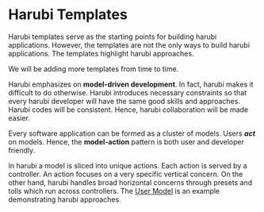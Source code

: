 Harubi Templates
================

Harubi templates serve as the starting points for building harubi applications. However, the templates are not the only ways to build harubi applications. The templates highlight harubi approaches.

We will be adding more templates from time to time.

Harubi emphasizes on **model-driven development**. In fact, harubi makes it difficult to do otherwise. Harubi introduces necessary constraints so that every harubi developer will have the same good skills and approaches. Harubi codes will be consistent. Hence, harubi collaboration will be made easier.

Every software application can be formed as a cluster of models. Users ***act*** on models. Hence, the **model-action** pattern is both user and developer friendly.  

In harubi a model is sliced into unique actions. Each action is served by a controller. An action focuses on a very specific vertical concern. On the other hand, harubi handles broad horizontal concerns through presets and tolls which run across controllers. The [User Model](models/user) is an example demonstrating harubi approaches. 
